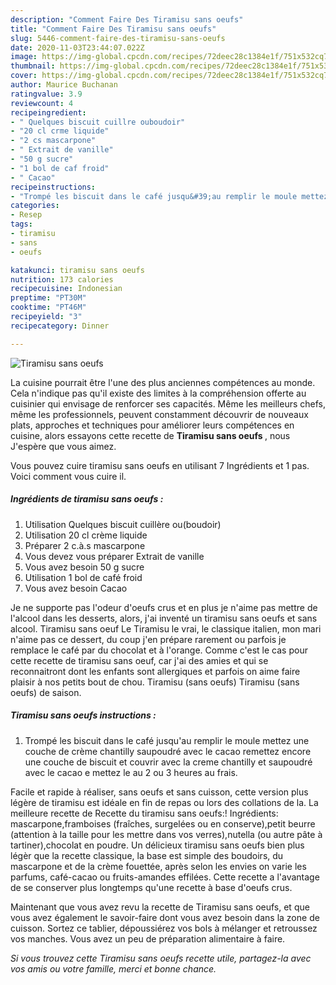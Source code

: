 ```yaml
---
description: "Comment Faire Des Tiramisu sans oeufs"
title: "Comment Faire Des Tiramisu sans oeufs"
slug: 5446-comment-faire-des-tiramisu-sans-oeufs
date: 2020-11-03T23:44:07.022Z
image: https://img-global.cpcdn.com/recipes/72deec28c1384e1f/751x532cq70/tiramisu-sans-oeufs-photo-principale-de-la-recette.jpg
thumbnail: https://img-global.cpcdn.com/recipes/72deec28c1384e1f/751x532cq70/tiramisu-sans-oeufs-photo-principale-de-la-recette.jpg
cover: https://img-global.cpcdn.com/recipes/72deec28c1384e1f/751x532cq70/tiramisu-sans-oeufs-photo-principale-de-la-recette.jpg
author: Maurice Buchanan
ratingvalue: 3.9
reviewcount: 4
recipeingredient:
- " Quelques biscuit cuillre ouboudoir"
- "20 cl crme liquide"
- "2 cs mascarpone"
- " Extrait de vanille"
- "50 g sucre"
- "1 bol de caf froid"
- " Cacao"
recipeinstructions:
- "Trompé les biscuit dans le café jusqu&#39;au remplir le moule mettez une couche de crème chantilly saupoudré avec le cacao remettez encore une couche de biscuit et couvrir avec la creme chantilly et saupoudré avec le cacao e mettez le au 2 ou 3 heures au frais."
categories:
- Resep
tags:
- tiramisu
- sans
- oeufs

katakunci: tiramisu sans oeufs 
nutrition: 173 calories
recipecuisine: Indonesian
preptime: "PT30M"
cooktime: "PT46M"
recipeyield: "3"
recipecategory: Dinner

---
```



![Tiramisu sans oeufs](https://img-global.cpcdn.com/recipes/72deec28c1384e1f/751x532cq70/tiramisu-sans-oeufs-photo-principale-de-la-recette.jpg)

La cuisine pourrait être l'une des plus anciennes compétences au monde. Cela n'indique pas qu'il existe des limites à la compréhension offerte au cuisinier qui envisage de renforcer ses capacités. Même les meilleurs chefs, même les professionnels, peuvent constamment découvrir de nouveaux plats, approches et techniques pour améliorer leurs compétences en cuisine, alors essayons cette recette de <strong> Tiramisu sans oeufs </strong>, nous J'espère que vous aimez.

<!--inarticleads1-->

Vous pouvez cuire tiramisu sans oeufs en utilisant 7 Ingrédients et 1 pas. Voici comment vous cuire il.

##### Ingrédients de tiramisu sans oeufs :

1. Utilisation  Quelques biscuit cuillère ou(boudoir)
1. Utilisation 20 cl crème liquide
1. Préparer 2 c.à.s mascarpone
1. Vous devez vous préparer  Extrait de vanille
1. Vous avez besoin 50 g sucre
1. Utilisation 1 bol de café froid
1. Vous avez besoin  Cacao


Je ne supporte pas l&#39;odeur d&#39;oeufs crus et en plus je n&#39;aime pas mettre de l&#39;alcool dans les desserts, alors, j&#39;ai inventé un tiramisu sans oeufs et sans alcool. Tiramisu sans oeuf Le Tiramisu le vrai, le classique italien, mon mari n&#39;aime pas ce dessert, du coup j&#39;en prépare rarement ou parfois je remplace le café par du chocolat et à l&#39;orange. Comme c&#39;est le cas pour cette recette de tiramisu sans oeuf, car j&#39;ai des amies et qui se reconnaitront dont les enfants sont allergiques et parfois on aime faire plaisir à nos petits bout de chou. Tiramisu (sans oeufs) Tiramisu (sans oeufs) de saison. 

<!--inarticleads2-->

##### Tiramisu sans oeufs instructions :

1. Trompé les biscuit dans le café jusqu&#39;au remplir le moule mettez une couche de crème chantilly saupoudré avec le cacao remettez encore une couche de biscuit et couvrir avec la creme chantilly et saupoudré avec le cacao e mettez le au 2 ou 3 heures au frais.


Facile et rapide à réaliser, sans oeufs et sans cuisson, cette version plus légère de tiramisu est idéale en fin de repas ou lors des collations de la. La meilleure recette de Recette du tiramisu sans oeufs:! Ingrédients: mascarpone,framboises (fraîches, surgelées ou en conserve),petit beurre (attention à la taille pour les mettre dans vos verres),nutella (ou autre pâte à tartiner),chocolat en poudre. Un délicieux tiramisu sans oeufs bien plus légèr que la recette classique, la base est simple des boudoirs, du mascarpone et de la crème fouettée, après selon les envies on varie les parfums, café-cacao ou fruits-amandes effilées. Cette recette a l&#39;avantage de se conserver plus longtemps qu&#39;une recette à base d&#39;oeufs crus. 

<!--inarticleads1-->

<p>
Maintenant que vous avez revu la recette de Tiramisu sans oeufs, et que vous avez également le savoir-faire dont vous avez besoin dans la zone de cuisson. Sortez ce tablier, dépoussiérez vos bols à mélanger et retroussez vos manches. Vous avez un peu de préparation alimentaire à faire.
</p>

<p>
<i>Si vous trouvez cette Tiramisu sans oeufs recette utile, partagez-la avec vos amis ou votre famille, merci et bonne chance.</i>
</p>
